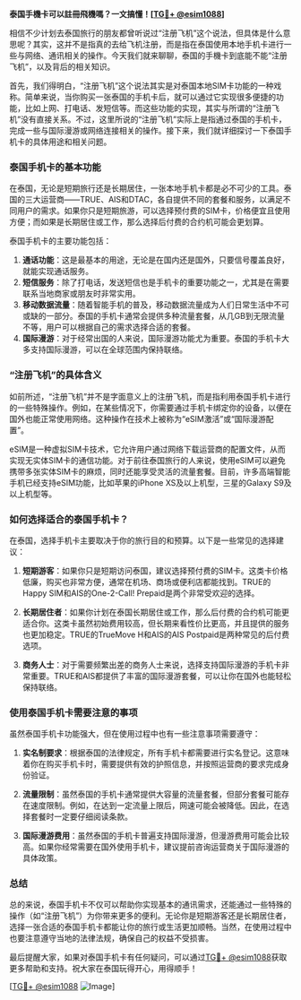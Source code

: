 **泰国手機卡可以註冊飛機嗎？一文搞懂！[[TG💪+ @esim1088](https://t.me/s/esim1088)]**

相信不少计划去泰国旅行的朋友都曾听说过“注册飞机”这个说法，但具体是什么意思呢？其实，这并不是指真的去给飞机注册，而是指在泰国使用本地手机卡进行一些与网络、通讯相关的操作。今天我们就来聊聊，泰国的手機卡到底能不能“注册飞机”，以及背后的相关知识。

首先，我们得明白，“注册飞机”这个说法其实是对泰国本地SIM卡功能的一种戏称。简单来说，当你购买一张泰国的手机卡后，就可以通过它实现很多便捷的功能，比如上网、打电话、发短信等。而这些功能的实现，其实与所谓的“注册飞机”没有直接关系。不过，这里所说的“注册飞机”实际上是指通过泰国的手机卡，完成一些与国际漫游或网络连接相关的操作。接下来，我们就详细探讨一下泰国手机卡的具体用途和相关问题。

### 泰国手机卡的基本功能

在泰国，无论是短期旅行还是长期居住，一张本地手机卡都是必不可少的工具。泰国的三大运营商——TRUE、AIS和DTAC，各自提供不同的套餐和服务，以满足不同用户的需求。如果你只是短期旅游，可以选择预付费的SIM卡，价格便宜且使用方便；而如果是长期居住或工作，那么选择后付费的合约机可能会更划算。

泰国手机卡的主要功能包括：

1. **通话功能**：这是最基本的用途，无论是在国内还是国外，只要信号覆盖良好，就能实现通话服务。
2. **短信服务**：除了打电话，发送短信也是手机卡的重要功能之一，尤其是在需要联系当地商家或朋友时非常实用。
3. **移动数据流量**：随着智能手机的普及，移动数据流量成为人们日常生活中不可或缺的一部分。泰国的手机卡通常会提供多种流量套餐，从几GB到无限流量不等，用户可以根据自己的需求选择合适的套餐。
4. **国际漫游**：对于经常出国的人来说，国际漫游功能尤为重要。泰国的手机卡大多支持国际漫游，可以在全球范围内保持联络。

### “注册飞机”的具体含义

如前所述，“注册飞机”并不是字面意义上的注册飞机，而是指利用泰国手机卡进行的一些特殊操作。例如，在某些情况下，你需要通过手机卡绑定你的设备，以便在国外也能正常使用网络。这种操作在技术上被称为“eSIM激活”或“国际漫游配置”。

eSIM是一种虚拟SIM卡技术，它允许用户通过网络下载运营商的配置文件，从而实现无实体SIM卡的通信功能。对于前往泰国旅行的人来说，使用eSIM可以避免携带多张实体SIM卡的麻烦，同时还能享受灵活的流量套餐。目前，许多高端智能手机已经支持eSIM功能，比如苹果的iPhone XS及以上机型，三星的Galaxy S9及以上机型等。

### 如何选择适合的泰国手机卡？

在泰国，选择手机卡主要取决于你的旅行目的和预算。以下是一些常见的选择建议：

1. **短期游客**：如果你只是短期访问泰国，建议选择预付费的SIM卡。这类卡价格低廉，购买也非常方便，通常在机场、商场或便利店都能找到。TRUE的Happy SIM和AIS的One-2-Call! Prepaid是两个非常受欢迎的选择。
   
2. **长期居住者**：如果你计划在泰国长期居住或工作，那么后付费的合约机可能更适合你。这类卡虽然初始费用较高，但长期来看性价比更高，并且提供的服务也更加稳定。TRUE的TrueMove H和AIS的AIS Postpaid是两种常见的后付费选项。

3. **商务人士**：对于需要频繁出差的商务人士来说，选择支持国际漫游的手机卡非常重要。TRUE和AIS都提供了丰富的国际漫游套餐，可以让你在国外也能轻松保持联络。

### 使用泰国手机卡需要注意的事项

虽然泰国手机卡功能强大，但在使用过程中也有一些注意事项需要遵守：

1. **实名制要求**：根据泰国的法律规定，所有手机卡都需要进行实名登记。这意味着你在购买手机卡时，需要提供有效的护照信息，并按照运营商的要求完成身份验证。
   
2. **流量限制**：虽然泰国的手机卡通常提供大容量的流量套餐，但部分套餐可能存在速度限制。例如，在达到一定流量上限后，网速可能会被降低。因此，在选择套餐时一定要仔细阅读条款。

3. **国际漫游费用**：虽然泰国的手机卡普遍支持国际漫游，但漫游费用可能会比较高。如果你经常需要在国外使用手机卡，建议提前咨询运营商关于国际漫游的具体政策。

### 总结

总的来说，泰国手机卡不仅可以帮助你实现基本的通讯需求，还能通过一些特殊的操作（如“注册飞机”）为你带来更多的便利。无论你是短期游客还是长期居住者，选择一张合适的泰国手机卡都能让你的旅行或生活更加顺畅。当然，在使用过程中也要注意遵守当地的法律法规，确保自己的权益不受损害。

最后提醒大家，如果对泰国手机卡有任何疑问，可以通过[TG💪+ @esim1088](https://t.me/s/esim1088)获取更多帮助和支持。祝大家在泰国玩得开心，用得顺手！

[[TG💪+ @esim1088](https://t.me/s/esim1088) ![Image](https://i.postimg.cc/4NQfJmqS/Snipaste-2025-05-13-00-14-12.png)]